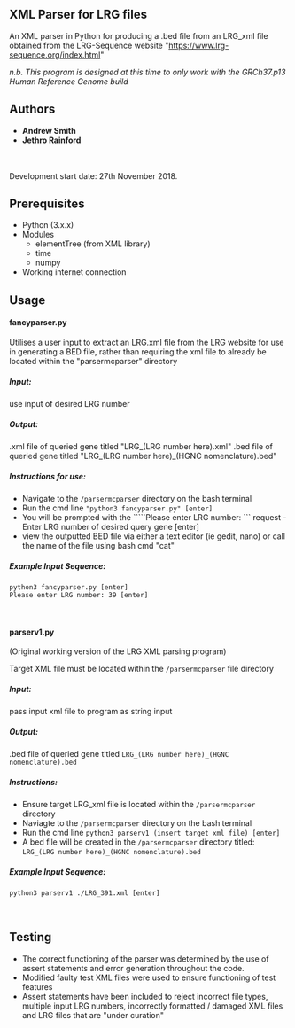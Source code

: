 ## XML Parser for LRG files

An XML parser in Python for producing a .bed file from an LRG_xml file obtained from the LRG-Sequence website "https://www.lrg-sequence.org/index.html"

*n.b. This program is designed at this time to only work with the GRCh37.p13 Human Reference Genome build*

## Authors
- **Andrew Smith**
- **Jethro Rainford**

<br/>
<br/>
Development start date: 27th November 2018.

## Prerequisites


- Python (3.x.x)
- Modules
    - elementTree (from XML library)
    - time
    - numpy
- Working internet connection 


## Usage

#### fancyparser.py

Utilises a user input to extract an LRG.xml file from the LRG website for use in generating
a BED file, rather than requiring the xml file to already be located within the "parsermcparser" directory

##### Input:

use input of desired LRG number

##### Output:

.xml file of queried gene titled "LRG_(LRG number here).xml"
.bed file of queried gene titled "LRG_(LRG number here)_(HGNC nomenclature).bed"

##### Instructions for use:

- Navigate to the ```/parsermcparser``` directory on the bash terminal
- Run the cmd line `````"python3 fancyparser.py" [enter]`````
- You will be prompted with the `````Please enter LRG number: ``` request - Enter LRG number of desired query gene [enter]
- view the outputted BED file via either a text editor (ie gedit, nano) or call the name of the file using bash cmd "cat"

##### Example Input Sequence:
```
python3 fancyparser.py [enter]
Please enter LRG number: 39 [enter]
```
<br/>

#### parserv1.py

(Original working version of the LRG XML parsing program)

Target XML file must be located within the ```/parsermcparser``` file directory

##### Input:

pass input xml file to program as string input

##### Output:

.bed file of queried gene titled ```LRG_(LRG number here)_(HGNC nomenclature).bed```

##### Instructions:
- Ensure target LRG_xml file is located within the ```/parsermcparser``` directory
- Naviagte to the ```/parsermcparser``` directory on the bash terminal
- Run the cmd line ```python3 parserv1 (insert target xml file) [enter]```
- A bed file will be created in the ```/parsermcparser``` directory titled: ```LRG_(LRG number here)_(HGNC nomenclature).bed```

##### Example Input Sequence:
```
python3 parserv1 ./LRG_391.xml [enter]
```
<br/>

## Testing

- The correct functioning of the parser was determined by the use of assert statements and error generation throughout the code.
- Modified faulty test XML files were used to ensure functioning of test features
- Assert statements have been included to reject incorrect file types, multiple input LRG numbers, incorrectly formatted / damaged XML files and LRG files that are "under curation"